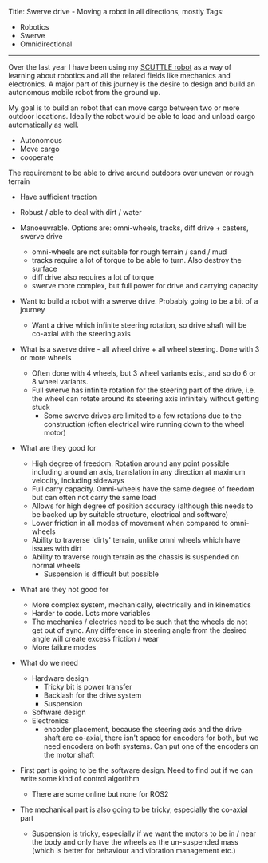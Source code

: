 Title: Swerve drive - Moving a robot in all directions, mostly
Tags:

- Robotics
- Swerve
- Omnidirectional

---

Over the last year I have been using my [SCUTTLE robot](https://www.scuttlerobot.org/) as a way of
learning about robotics and all the related fields like mechanics and electronics. A major part of
this journey is the desire to design and build an autonomous mobile robot from the ground up.


My goal is to build an robot that can move cargo between two or more outdoor locations.
Ideally the robot would be able to load and unload cargo automatically as well.

- Autonomous
- Move cargo
- cooperate

The requirement to be able to drive around outdoors over uneven or rough terrain

- Have sufficient traction
- Robust / able to deal with dirt / water
- Manoeuvrable. Options are: omni-wheels, tracks, diff drive + casters, swerve drive
    + omni-wheels are not suitable for rough terrain / sand / mud
    + tracks require a lot of torque to be able to turn. Also destroy the surface
    + diff drive also requires a lot of torque
    + swerve more complex, but full power for drive and carrying capacity


- Want to build a robot with a swerve drive. Probably going to be a bit of a journey
    + Want a drive which infinite steering rotation, so drive shaft will be
      co-axial with the steering axis


- What is a swerve drive - all wheel drive + all wheel steering. Done with 3 or more wheels
    + Often done with 4 wheels, but 3 wheel variants exist, and so do 6 or 8 wheel variants.
    + Full swerve has infinite rotation for the steering part of the drive, i.e. the wheel can
    rotate around its steering axis infinitely without getting stuck
        * Some swerve drives are limited to a few rotations due to the construction (often electrical
          wire running down to the wheel motor)
- What are they good for
    + High degree of freedom. Rotation around any point possible including around an axis,
      translation in any direction at maximum velocity, including sideways
    + Full carry capacity. Omni-wheels have the same degree of freedom but can often not carry the
      same load
    + Allows for high degree of position accuracy (although this needs to be backed up by
      suitable structure, electrical and software)
    + Lower friction in all modes of movement when compared to omni-wheels
    + Ability to traverse 'dirty' terrain, unlike omni wheels which have issues with dirt
    + Ability to traverse rough terrain as the chassis is suspended on normal wheels
        * Suspension is difficult but possible
- What are they not good for
    + More complex system, mechanically, electrically and in kinematics
    + Harder to code. Lots more variables
    + The mechanics / electrics need to be such that the wheels do not get out of
      sync. Any difference in steering angle from the desired angle will create
      excess friction / wear
    + More failure modes

- What do we need
    + Hardware design
        * Tricky bit is power transfer
        * Backlash for the drive system
        * Suspension
    + Software design
    + Electronics
        * encoder placement, because the steering axis and the drive shaft are co-axial, there isn't
          space for encoders for both, but we need encoders on both systems. Can put one of the
          encoders on the motor shaft

- First part is going to be the software design. Need to find out if we can write
  some kind of control algorithm
    + There are some online but none for ROS2
- The mechanical part is also going to be tricky, especially the co-axial part
    + Suspension is tricky, especially if we want the motors to be in / near the
      body and only have the wheels as the un-suspended mass (which is better for
      behaviour and vibration management etc.)